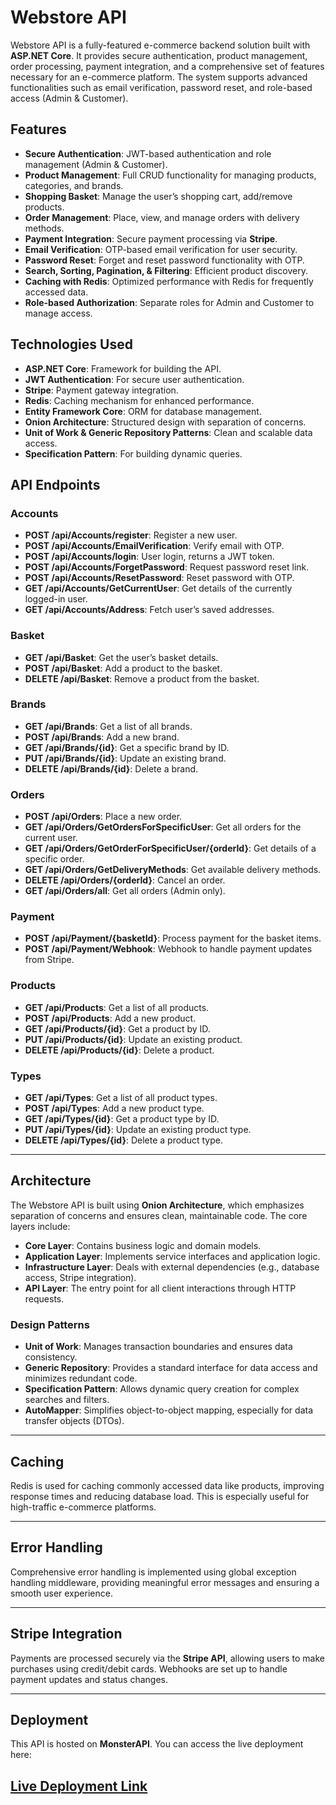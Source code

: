 # Webstore API

Webstore API is a fully-featured e-commerce backend solution built with **ASP.NET Core**. It provides secure authentication, product management, order processing, payment integration, and a comprehensive set of features necessary for an e-commerce platform. The system supports advanced functionalities such as email verification, password reset, and role-based access (Admin & Customer).

## Features

- **Secure Authentication**: JWT-based authentication and role management (Admin & Customer).
- **Product Management**: Full CRUD functionality for managing products, categories, and brands.
- **Shopping Basket**: Manage the user’s shopping cart, add/remove products.
- **Order Management**: Place, view, and manage orders with delivery methods.
- **Payment Integration**: Secure payment processing via **Stripe**.
- **Email Verification**: OTP-based email verification for user security.
- **Password Reset**: Forget and reset password functionality with OTP.
- **Search, Sorting, Pagination, & Filtering**: Efficient product discovery.
- **Caching with Redis**: Optimized performance with Redis for frequently accessed data.
- **Role-based Authorization**: Separate roles for Admin and Customer to manage access.

## Technologies Used

- **ASP.NET Core**: Framework for building the API.
- **JWT Authentication**: For secure user authentication.
- **Stripe**: Payment gateway integration.
- **Redis**: Caching mechanism for enhanced performance.
- **Entity Framework Core**: ORM for database management.
- **Onion Architecture**: Structured design with separation of concerns.
- **Unit of Work & Generic Repository Patterns**: Clean and scalable data access.
- **Specification Pattern**: For building dynamic queries.

## API Endpoints

### Accounts

- **POST /api/Accounts/register**: Register a new user.
- **POST /api/Accounts/EmailVerification**: Verify email with OTP.
- **POST /api/Accounts/login**: User login, returns a JWT token.
- **POST /api/Accounts/ForgetPassword**: Request password reset link.
- **POST /api/Accounts/ResetPassword**: Reset password with OTP.
- **GET /api/Accounts/GetCurrentUser**: Get details of the currently logged-in user.
- **GET /api/Accounts/Address**: Fetch user’s saved addresses.

### Basket

- **GET /api/Basket**: Get the user’s basket details.
- **POST /api/Basket**: Add a product to the basket.
- **DELETE /api/Basket**: Remove a product from the basket.

### Brands

- **GET /api/Brands**: Get a list of all brands.
- **POST /api/Brands**: Add a new brand.
- **GET /api/Brands/{id}**: Get a specific brand by ID.
- **PUT /api/Brands/{id}**: Update an existing brand.
- **DELETE /api/Brands/{id}**: Delete a brand.

### Orders

- **POST /api/Orders**: Place a new order.
- **GET /api/Orders/GetOrdersForSpecificUser**: Get all orders for the current user.
- **GET /api/Orders/GetOrderForSpecificUser/{orderId}**: Get details of a specific order.
- **GET /api/Orders/GetDeliveryMethods**: Get available delivery methods.
- **DELETE /api/Orders/{orderId}**: Cancel an order.
- **GET /api/Orders/all**: Get all orders (Admin only).

### Payment

- **POST /api/Payment/{basketId}**: Process payment for the basket items.
- **POST /api/Payment/Webhook**: Webhook to handle payment updates from Stripe.

### Products

- **GET /api/Products**: Get a list of all products.
- **POST /api/Products**: Add a new product.
- **GET /api/Products/{id}**: Get a product by ID.
- **PUT /api/Products/{id}**: Update an existing product.
- **DELETE /api/Products/{id}**: Delete a product.

### Types

- **GET /api/Types**: Get a list of all product types.
- **POST /api/Types**: Add a new product type.
- **GET /api/Types/{id}**: Get a product type by ID.
- **PUT /api/Types/{id}**: Update an existing product type.
- **DELETE /api/Types/{id}**: Delete a product type.

---

## Architecture

The Webstore API is built using **Onion Architecture**, which emphasizes separation of concerns and ensures clean, maintainable code. The core layers include:

- **Core Layer**: Contains business logic and domain models.
- **Application Layer**: Implements service interfaces and application logic.
- **Infrastructure Layer**: Deals with external dependencies (e.g., database access, Stripe integration).
- **API Layer**: The entry point for all client interactions through HTTP requests.

### Design Patterns

- **Unit of Work**: Manages transaction boundaries and ensures data consistency.
- **Generic Repository**: Provides a standard interface for data access and minimizes redundant code.
- **Specification Pattern**: Allows dynamic query creation for complex searches and filters.
- **AutoMapper**: Simplifies object-to-object mapping, especially for data transfer objects (DTOs).

---

## Caching

Redis is used for caching commonly accessed data like products, improving response times and reducing database load. This is especially useful for high-traffic e-commerce platforms.

---

## Error Handling

Comprehensive error handling is implemented using global exception handling middleware, providing meaningful error messages and ensuring a smooth user experience.

---

## Stripe Integration

Payments are processed securely via the **Stripe API**, allowing users to make purchases using credit/debit cards. Webhooks are set up to handle payment updates and status changes.

---

## Deployment

This API is hosted on **MonsterAPI**. You can access the live deployment here:

[Live Deployment Link](https://webstorev.runasp.net/swagger/index.html)
---

